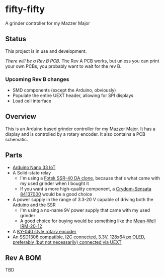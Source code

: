 # fifty-fifty
A grinder controller for my Mazzer Major

## Status
This project is in use and development.

*There will be a Rev B PCB*. The Rev A PCB works, but unless you can print your own PCBs, you probably want to wait for the rev B.

### Upcoming Rev B changes
* SMD components (except the Arduino, obviously)
* Populate the entire UEXT header, allowing for SPI displays
* Load cell interface

## Overview

This is an Arduino based grinder controller for my Mazzer Major. It has a display and is controlled by a rotary encoder. It also contains a PCB schematic.

## Parts

* [Arduino Nano 33 IoT](https://www.electrokit.com/en/product/arduino-nano-33-iot-with-headers/)
* A Solid-state relay
  * I'm using a [Fotek SSR-40 DA clone](https://www.electrokit.com/en/product/solid-state-relay-3-32v-40a/), because that's what came with my used grinder when I bought it
  * If you want a more high-quality component, a [Crydom-Sensata 84137000](http://www.crydom.com/en/products/catalog/gnssr.pdf) would be a good choice
* A power supply in the range of 3.3-20 V capable of driving both the Arduino and the SSR
  * I'm using a no-name 9V power supply that came with my used grinder
  * A good choice for buying would be something like the [Mean-Well IRM-20-12](https://www.electrokit.com/en/product/switchad-stromforsorjning-20w-12v-2/)
* A [KY-040 style rotary encoder](https://www.electrokit.com/en/product/rotary-encoder-module/)
* An [SSD1306 compatible, I2C connected, 3.3V, 128x64 px OLED, preferably (but not necessarily) connected via UEXT](https://www.electrokit.com/en/product/lcd-oled-0-96-128-x-64px-uext-2/)


## Rev A BOM

TBD
